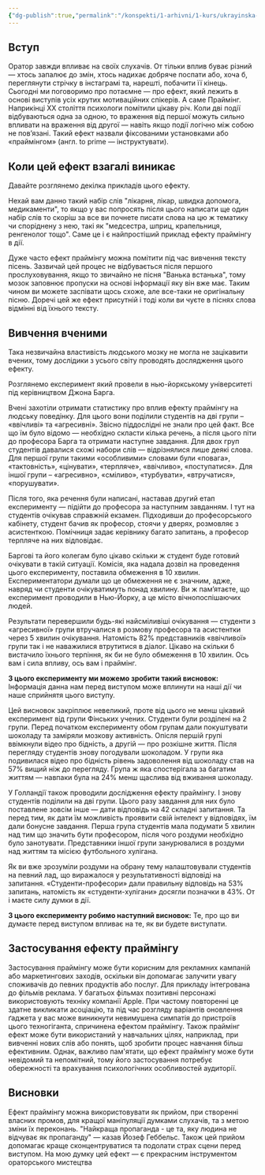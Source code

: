 ```yaml
---
{"dg-publish":true,"permalink":"/konspekti/1-arhivni/1-kurs/ukrayinska-mova/vistup-na-temu-prajming-efekt/"}
---
```


## Вступ 

Оратор завжди впливає на своїх слухачів. От тільки вплив буває різний — хтось запалює до змін, хтось надихає добряче поспати або, хоча б, переглянути стрічку в інстаграмі та, нарешті, побачити її кінець. Сьогодні ми поговоримо про потаємне — про ефект, який лежить в основі виступів усіх крутих мотиваційних спікерів. А саме Праймінг. Наприкінці XX століття психологи помітили цікаву річ. Коли дві події відбуваються одна за одною, то враження від першої можуть сильно впливати на враження від другої — навіть якщо події логічно між собою не пов’язані. Такий ефект назвали фіксованими установками або «праймінгом» (англ. to prime — інструктувати).

## Коли цей ефект взагалі виникає
Давайте розглянемо декілка прикладів цього ефекту.

Нехай вам данно такий набір слів "лікарня, лікар, швидка допомога, медикаменти", то якщо у вас попросять після цього  написати ще один набір слів то скоріш за все ви почнете писати слова на цю ж тематику чи споріднену з нею, такі як "медсестра, шприц, крапельниця, ренгенолог тощо". Саме це і є найпростіший приклад ефекту праймінгу в дії. 

Дуже часто  ефект праймінгу можна помітити під час вивчення тексту пісень. Зазвичай цей процес не відбувається після першого прослуховування, якщо то звичайно не пісня "Ванька встанька", тому мозок заповнює пропуски на основі інформації яку він вже має. Таким чином ви можете заспівати щось схоже, але все-таки не оригінальну пісню. Доречі цей же ефект присутній і тоді коли ви чуєте в піснях слова відмінні від їхнього тексту. 

## Вивчення вченими
Така незвичайна властивість людського мозку не могла не зацікавити вчених, тому дослідики з усього світу проводять дослядження цього ефекту. 

Розглянемо експеримент який провели в нью-йоркському університеті під керівництвом Джона Барга. 

Вчені захотіли отримати статистику про вплив ефекту праймінгу на людську поведінку. Для цього вони поділили студентів на дві групи – «ввічливі» та «агресивні». Звісно піддослідні не знали про цей факт. Все що їм було відомо — необхідно скласти кілька речень, а після цього піти до професора Барга та отримати наступне завдання. Для двох груп студентів давалися схожі набори слів — відрізнялися лише деякі слова. Для першої групи такими «особливими» словами були «повага», «тактовність», «цінувати», «терпляче», «ввічливо», «поступатися». Для іншої групи – «агресивно», «сміливо», «турбувати», «втручатися», «порушувати».

Після того, яка речення були написані, наставав другий етап експерименту — підійти до професора за наступним завданням. І тут на студентів очікував справжній екзамен. Підходивши до професорського кабінету, студент бачив як професор, стоячи у дверях, розмовляє з асистенткою. Помічниця задає керівнику багато запитань, а професор терпляче на них відповідає.

Баргові та його колегам було цікаво скільки ж студент буде готовий очікувати в такій ситуації. Комісія, яка надала дозвіл на проведення цього експерименту, поставила обмеження в 10 хвилин. Експериментатори думали що це обмеження не є значним, адже, навряд чи студенти очікуватимуть понад хвилину. Ви ж пам’ятаєте, що експеримент проводили в Нью-Йорку, а це місто вічнопоспішаючих людей.

Результати перевершили будь-які найсміливіші очікування — студенти з «агресивної» групи втручалися в розмову професора та асистентки через 5 хвилин очікування. Натомість 82% представників «ввічливої» групи так і не наважилися втрутитися в діалог. Цікаво на скільки б вистачило їхнього терпіння, як би не було обмеження в 10 хвилин. Ось вам і сила впливу, ось вам і праймінг.

**З цього експерименту ми можемо зробити такий висновок:** Інформація данна нам перед виступом може вплинути на наші дії чи наше сприйнятя цього виступу. 

Цей висновок закріплює невеликий, проте від цього не менш цікавий експеримент від групи Фінських учених. Студенти були розділені на 2 групи. Перед початком експерименту обом групам дали покуштувати шоколаду та заміряли мозкову активність. Опісля першій групі ввімкнули відео про бідність, а другій — про розкішне життя. Після перегляду студентів знову погодували шоколадом. У групи яка подивилася відео про бідність рівень задоволення від шоколаду став на 57% вищий ніж до перегляду. Група ж яка спостерігала за багатим життям — навпаки була на 24% менш щаслива від вживання шоколаду.

У Голландії також проводили дослідження ефекту праймінгу. І знову студентів поділили на дві групи. Цього разу завдання для них було поставлене зовсім інше — дати відповідь на 42 складні запитання. Та перед тим, як дати їм можливість проявити свій інтелект у відповідях, їм дали бонусне завдання. Перша група студентів мала подумати 5 хвилин над тим що значить бути професором, після чого роздуми необхідно було занотувати. Представники іншої групи занурювалися в роздуми над життям та місією футбольного хулігана.

Як ви вже зрозуміли роздуми на обрану тему налаштовували студентів на певний лад, що виражалося у результативності відповіді на запитання. «Студенти-професори» дали правильну відповідь на 53% запитань, натомість як «студенти-хулігани» досягли позначки в 43%. От і маєте силу думки в дії.

**З цього експерименту робимо наступний висновок:** Те, про що ви думаєте перед виступом впливає на те, як ви будете виступати.

## Застосування ефекту праймінгу

Застосування праймінгу може бути корисним для рекламних кампаній або маркетингових заходів, оскільки він допомагає залучити увагу споживачів до певних продуктів або послуг. Для прикладу інтегрована до фільмів реклама. У багатьох фільмах позитивні персонажі використовують техніку компанії Apple. При частому повторенні це здатне викликати асоціацію, та під час розгляду варіантів оновлення ґаджета у вас може виникнути невимушена симпатія до пристроїв цього техногіганта, спричинена ефектом праймінгу. Також праймінг ефект може бути використаний у навчальних цілях, наприклад, при вивченні нових слів або понять, щоб зробити процес навчання більш ефективним. Однак, важливо пам'ятати, що ефект праймінгу може бути невідомий та непомітний, тому його застосування потребує обережності та врахування психологічних особливостей аудиторії.

## Висновки 
Ефект праймінгу можна використовувати як прийом, при створенні власних промов, для кращої маніпуляції думками слухачів, та з метою зміни їх переконань. "Найкраща пропаганда - це та, яку людина не відчуває як пропаганду" — казав Йозеф Геббельс. Також цей прийом допомагає краще сконцентруватися та подолати страх сцени перед виступом. На мою думку цей ефект — є прекрасним інструментом ораторського мистецтва
